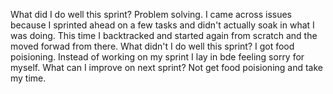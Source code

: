 What did I do well this sprint?
Problem solving. I came across issues because I sprinted ahead on a few tasks and didn't actually soak in what I was doing. This time I backtracked and started again from scratch and the moved forwad from there.
 What didn't I do well this sprint?
 I got food poisioning. Instead of working on my sprint I lay in bde feeling sorry for myself.
 What can I improve on next sprint?
 Not get food poisioning and take my time. 